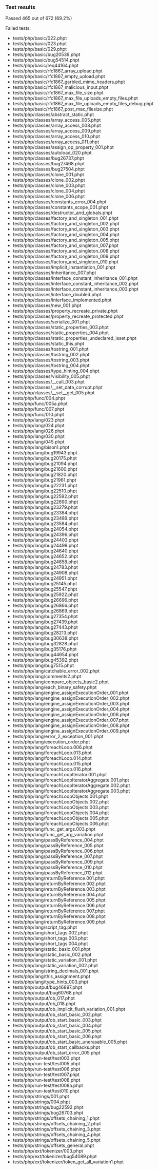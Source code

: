 ### Test results ###

Passed 465 out of 672 (69.2%)

Failed tests:

 - tests/php/basic/022.phpt
 - tests/php/basic/023.phpt
 - tests/php/basic/029.phpt
 - tests/php/basic/bug20539.phpt
 - tests/php/basic/bug54514.phpt
 - tests/php/basic/req44164.phpt
 - tests/php/basic/rfc1867_array_upload.phpt
 - tests/php/basic/rfc1867_empty_upload.phpt
 - tests/php/basic/rfc1867_garbled_mime_headers.phpt
 - tests/php/basic/rfc1867_malicious_input.phpt
 - tests/php/basic/rfc1867_max_file_size.phpt
 - tests/php/basic/rfc1867_max_file_uploads_empty_files.phpt
 - tests/php/basic/rfc1867_max_file_uploads_empty_files_debug.phpt
 - tests/php/basic/rfc1867_post_max_filesize.phpt
 - tests/php/classes/abstract_static.phpt
 - tests/php/classes/array_access_005.phpt
 - tests/php/classes/array_access_008.phpt
 - tests/php/classes/array_access_009.phpt
 - tests/php/classes/array_access_010.phpt
 - tests/php/classes/array_access_011.phpt
 - tests/php/classes/assign_op_property_001.phpt
 - tests/php/classes/autoload_020.phpt
 - tests/php/classes/bug26737.phpt
 - tests/php/classes/bug27468.phpt
 - tests/php/classes/bug27504.phpt
 - tests/php/classes/clone_001.phpt
 - tests/php/classes/clone_002.phpt
 - tests/php/classes/clone_003.phpt
 - tests/php/classes/clone_004.phpt
 - tests/php/classes/clone_006.phpt
 - tests/php/classes/constants_error_004.phpt
 - tests/php/classes/constants_scope_001.phpt
 - tests/php/classes/destructor_and_globals.phpt
 - tests/php/classes/factory_and_singleton_001.phpt
 - tests/php/classes/factory_and_singleton_002.phpt
 - tests/php/classes/factory_and_singleton_003.phpt
 - tests/php/classes/factory_and_singleton_004.phpt
 - tests/php/classes/factory_and_singleton_005.phpt
 - tests/php/classes/factory_and_singleton_007.phpt
 - tests/php/classes/factory_and_singleton_008.phpt
 - tests/php/classes/factory_and_singleton_009.phpt
 - tests/php/classes/factory_and_singleton_010.phpt
 - tests/php/classes/implicit_instantiation_001.phpt
 - tests/php/classes/inheritance_007.phpt
 - tests/php/classes/interface_constant_inheritance_001.phpt
 - tests/php/classes/interface_constant_inheritance_002.phpt
 - tests/php/classes/interface_constant_inheritance_003.phpt
 - tests/php/classes/interface_doubled.phpt
 - tests/php/classes/interface_implemented.phpt
 - tests/php/classes/new_001.phpt
 - tests/php/classes/property_recreate_private.phpt
 - tests/php/classes/property_recreate_protected.phpt
 - tests/php/classes/serialize_001.phpt
 - tests/php/classes/static_properties_003.phpt
 - tests/php/classes/static_properties_004.phpt
 - tests/php/classes/static_properties_undeclared_isset.phpt
 - tests/php/classes/static_this.phpt
 - tests/php/classes/tostring_001.phpt
 - tests/php/classes/tostring_002.phpt
 - tests/php/classes/tostring_003.phpt
 - tests/php/classes/tostring_004.phpt
 - tests/php/classes/type_hinting_004.phpt
 - tests/php/classes/visibility_005.phpt
 - tests/php/classes/__call_003.phpt
 - tests/php/classes/__set_data_corrupt.phpt
 - tests/php/classes/__set__get_005.phpt
 - tests/php/func/004.phpt
 - tests/php/func/005a.phpt
 - tests/php/func/007.phpt
 - tests/php/func/010.phpt
 - tests/php/lang/023.phpt
 - tests/php/lang/024.phpt
 - tests/php/lang/026.phpt
 - tests/php/lang/030.phpt
 - tests/php/lang/045.phpt
 - tests/php/lang/bison1.phpt
 - tests/php/lang/bug19943.phpt
 - tests/php/lang/bug20175.phpt
 - tests/php/lang/bug21094.phpt
 - tests/php/lang/bug21600.phpt
 - tests/php/lang/bug21820.phpt
 - tests/php/lang/bug21961.phpt
 - tests/php/lang/bug22231.phpt
 - tests/php/lang/bug22510.phpt
 - tests/php/lang/bug22592.phpt
 - tests/php/lang/bug22690.phpt
 - tests/php/lang/bug23279.phpt
 - tests/php/lang/bug23384.phpt
 - tests/php/lang/bug23489.phpt
 - tests/php/lang/bug23584.phpt
 - tests/php/lang/bug24054.phpt
 - tests/php/lang/bug24396.phpt
 - tests/php/lang/bug24403.phpt
 - tests/php/lang/bug24499.phpt
 - tests/php/lang/bug24640.phpt
 - tests/php/lang/bug24652.phpt
 - tests/php/lang/bug24658.phpt
 - tests/php/lang/bug24783.phpt
 - tests/php/lang/bug24908.phpt
 - tests/php/lang/bug24951.phpt
 - tests/php/lang/bug25145.phpt
 - tests/php/lang/bug25547.phpt
 - tests/php/lang/bug25922.phpt
 - tests/php/lang/bug26696.phpt
 - tests/php/lang/bug26866.phpt
 - tests/php/lang/bug26869.phpt
 - tests/php/lang/bug27354.phpt
 - tests/php/lang/bug27439.phpt
 - tests/php/lang/bug27443.phpt
 - tests/php/lang/bug28213.phpt
 - tests/php/lang/bug30638.phpt
 - tests/php/lang/bug32828.phpt
 - tests/php/lang/bug35176.phpt
 - tests/php/lang/bug44654.phpt
 - tests/php/lang/bug45392.phpt
 - tests/php/lang/bug7515.phpt
 - tests/php/lang/catchable_error_002.phpt
 - tests/php/lang/comments2.phpt
 - tests/php/lang/compare_objects_basic2.phpt
 - tests/php/lang/each_binary_safety.phpt
 - tests/php/lang/engine_assignExecutionOrder_001.phpt
 - tests/php/lang/engine_assignExecutionOrder_002.phpt
 - tests/php/lang/engine_assignExecutionOrder_003.phpt
 - tests/php/lang/engine_assignExecutionOrder_004.phpt
 - tests/php/lang/engine_assignExecutionOrder_006.phpt
 - tests/php/lang/engine_assignExecutionOrder_007.phpt
 - tests/php/lang/engine_assignExecutionOrder_008.phpt
 - tests/php/lang/engine_assignExecutionOrder_009.phpt
 - tests/php/lang/error_2_exception_001.phpt
 - tests/php/lang/execution_order.phpt
 - tests/php/lang/foreachLoop.006.phpt
 - tests/php/lang/foreachLoop.013.phpt
 - tests/php/lang/foreachLoop.014.phpt
 - tests/php/lang/foreachLoop.015.phpt
 - tests/php/lang/foreachLoop.016.phpt
 - tests/php/lang/foreachLoopIterator.001.phpt
 - tests/php/lang/foreachLoopIteratorAggregate.001.phpt
 - tests/php/lang/foreachLoopIteratorAggregate.002.phpt
 - tests/php/lang/foreachLoopIteratorAggregate.003.phpt
 - tests/php/lang/foreachLoopObjects.001.phpt
 - tests/php/lang/foreachLoopObjects.002.phpt
 - tests/php/lang/foreachLoopObjects.003.phpt
 - tests/php/lang/foreachLoopObjects.004.phpt
 - tests/php/lang/foreachLoopObjects.005.phpt
 - tests/php/lang/foreachLoopObjects.006.phpt
 - tests/php/lang/func_get_args.003.phpt
 - tests/php/lang/func_get_arg_variation.phpt
 - tests/php/lang/passByReference_004.phpt
 - tests/php/lang/passByReference_005.phpt
 - tests/php/lang/passByReference_006.phpt
 - tests/php/lang/passByReference_007.phpt
 - tests/php/lang/passByReference_009.phpt
 - tests/php/lang/passByReference_010.phpt
 - tests/php/lang/passByReference_012.phpt
 - tests/php/lang/returnByReference.001.phpt
 - tests/php/lang/returnByReference.002.phpt
 - tests/php/lang/returnByReference.003.phpt
 - tests/php/lang/returnByReference.004.phpt
 - tests/php/lang/returnByReference.005.phpt
 - tests/php/lang/returnByReference.006.phpt
 - tests/php/lang/returnByReference.007.phpt
 - tests/php/lang/returnByReference.008.phpt
 - tests/php/lang/returnByReference.009.phpt
 - tests/php/lang/script_tag.phpt
 - tests/php/lang/short_tags.002.phpt
 - tests/php/lang/short_tags.003.phpt
 - tests/php/lang/short_tags.004.phpt
 - tests/php/lang/static_basic_001.phpt
 - tests/php/lang/static_basic_002.phpt
 - tests/php/lang/static_variation_001.phpt
 - tests/php/lang/static_variation_002.phpt
 - tests/php/lang/string_decimals_001.phpt
 - tests/php/lang/this_assignment.phpt
 - tests/php/lang/type_hints_003.phpt
 - tests/php/output/bug46897.phpt
 - tests/php/output/bug60768.phpt
 - tests/php/output/ob_017.phpt
 - tests/php/output/ob_018.phpt
 - tests/php/output/ob_implicit_flush_variation_001.phpt
 - tests/php/output/ob_start_basic_002.phpt
 - tests/php/output/ob_start_basic_003.phpt
 - tests/php/output/ob_start_basic_004.phpt
 - tests/php/output/ob_start_basic_005.phpt
 - tests/php/output/ob_start_basic_006.phpt
 - tests/php/output/ob_start_basic_unerasable_005.phpt
 - tests/php/output/ob_start_callbacks.phpt
 - tests/php/output/ob_start_error_005.phpt
 - tests/php/run-test/test003.phpt
 - tests/php/run-test/test005.phpt
 - tests/php/run-test/test006.phpt
 - tests/php/run-test/test007.phpt
 - tests/php/run-test/test008.phpt
 - tests/php/run-test/test008a.phpt
 - tests/php/run-test/test010.phpt
 - tests/php/strings/001.phpt
 - tests/php/strings/004.phpt
 - tests/php/strings/bug22592.phpt
 - tests/php/strings/bug26703.phpt
 - tests/php/strings/offsets_chaining_1.phpt
 - tests/php/strings/offsets_chaining_2.phpt
 - tests/php/strings/offsets_chaining_3.phpt
 - tests/php/strings/offsets_chaining_4.phpt
 - tests/php/strings/offsets_chaining_5.phpt
 - tests/php/strings/offsets_general.phpt
 - tests/php/ext/tokenizer/003.phpt
 - tests/php/ext/tokenizer/bug54089.phpt
 - tests/php/ext/tokenizer/token_get_all_variation1.phpt